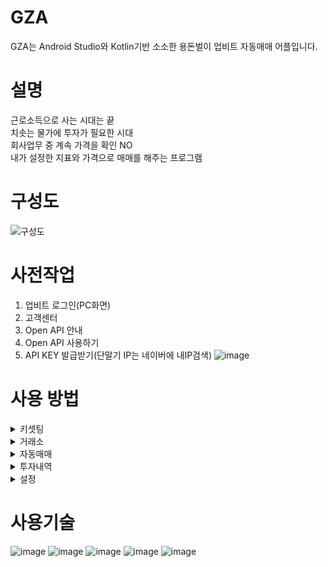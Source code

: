 # GZA
GZA는 Android Studio와 Kotlin기반 소소한 용돈벌이 업비트 자동매매 어플입니다.

# 설명
근로소득으로 사는 시대는 끝  
치솟는 물가에 투자가 필요한 시대  
회사업무 중 계속 가격을 확인 NO  
내가 설정한 지표와 가격으로 매매를 해주는 프로그램  

# 구성도
![구성도](https://user-images.githubusercontent.com/45412843/207294400-8fbb473a-c7df-4f04-98b7-3999f4af23cb.png)

# 사전작업
1. 업비트 로그인(PC화면)
2. 고객센터
3. Open API 안내
4. Open API 사용하기
5. API KEY 발급받기(단말기 IP는 네이버에 내IP검색)
![image](https://user-images.githubusercontent.com/45412843/206963144-d117df2b-58f0-4003-9598-a7eb59601e8b.png)

# 사용 방법
<details>
<summary>키셋팅</summary>

> 첫 실행시 Open API KEY 입력  
> <img src="https://user-images.githubusercontent.com/45412843/206974334-dc71d1bf-1d48-4b1d-af61-113030674080.jpg" width="200"/>  
</details>

<details>
<summary>거래소</summary>
  
> 업비트 원화 상장코인 5초마다 상태 업데이트  
> <img src="https://user-images.githubusercontent.com/45412843/206977053-8b439a63-1d46-4360-80e1-17611c6cf490.gif" width="200"/>  
> 초성 또는 심볼 검색  
> <img src="https://user-images.githubusercontent.com/45412843/207007726-1470d7a7-0af7-4402-a38e-a0daf8541834.gif" width="200"/> <img src="https://user-images.githubusercontent.com/45412843/207006639-a2971318-466c-4ecc-8e55-b43ab909e301.gif" width="200"/>  
> 캔들차트 및 거래량 차트 확인  
> <img src="https://user-images.githubusercontent.com/45412843/207006631-d68080ab-b1c7-4f05-bd51-4aa208ceae8e.gif" width="200"/>  
</details>

<details>
<summary>자동매매</summary>

> 현재 지표 확인 및 매매 조건 설정 후 자동매매  
> > * **빈 값인 경우 해당 조건은 무시**
> > * 매수  
> > * 현재 지표 및 가격이 설정한 값보다 낮은 경우  
> > * 매도
> > * 현재 지표 및 가격이 설정한 값보다 높은 경우
> <img src="https://user-images.githubusercontent.com/45412843/207233301-026febe8-b0fc-4034-a91d-783887a7d46d.gif" width="200"/>  
</details>

<details>
<summary>투자내역</summary>

> 보유자산 및 거래내역 확인  
> <img src="https://user-images.githubusercontent.com/45412843/207233104-86d5c3eb-4691-4289-99ff-44806e41a928.gif" width="200"/>   
</details>

<details>
<summary>설정</summary>

> 주간/야간 모드 설정 및 키 변경  
> <img src="https://user-images.githubusercontent.com/45412843/207262200-27556f38-e6d5-4c08-8d74-00d3f87c46d9.jpg" width="200"/> 
> <img src="https://user-images.githubusercontent.com/45412843/207262202-25b207c5-a942-4fdf-8f58-f6412caf1fd2.jpg" width="200"/>  
</details>

# 사용기술
![image](https://img.shields.io/badge/Android_Studio-Dolphin-3DDC84?style=flat&logo=android-studio&logoColor=white)
![image](https://img.shields.io/badge/Kotlin-1.7.20-0095D5?&style=flat&logo=kotlin&logoColor=white)
![image](https://img.shields.io/badge/Material--UI/UX-0081CB?style=flat&logo=material-ui&logoColor=white)
![image](https://img.shields.io/badge/Jetpack-AAC-red)
![image](https://img.shields.io/badge/Coroutine-8a2be2?style=flat)


